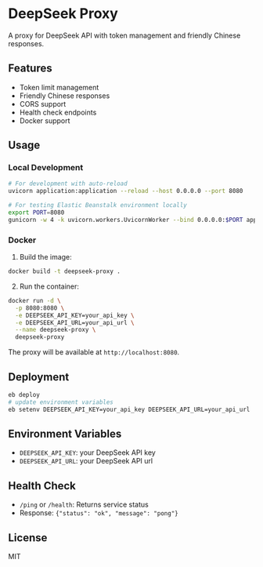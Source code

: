 # DeepSeek Proxy

A proxy for DeepSeek API with token management and friendly Chinese responses.

## Features

- Token limit management
- Friendly Chinese responses
- CORS support
- Health check endpoints
- Docker support

## Usage

### Local Development

```bash
# For development with auto-reload
uvicorn application:application --reload --host 0.0.0.0 --port 8080

# For testing Elastic Beanstalk environment locally
export PORT=8080
gunicorn -w 4 -k uvicorn.workers.UvicornWorker --bind 0.0.0.0:$PORT application:application
```

### Docker

1. Build the image:

```bash
docker build -t deepseek-proxy .
```

2. Run the container:

```bash
docker run -d \
  -p 8080:8080 \
  -e DEEPSEEK_API_KEY=your_api_key \
  -e DEEPSEEK_API_URL=your_api_url \
  --name deepseek-proxy \
  deepseek-proxy
```

The proxy will be available at `http://localhost:8080`.

## Deployment

```sh
eb deploy
# update environment variables
eb setenv DEEPSEEK_API_KEY=your_api_key DEEPSEEK_API_URL=your_api_url
```

## Environment Variables

- `DEEPSEEK_API_KEY`: your DeepSeek API key
- `DEEPSEEK_API_URL`: your DeepSeek API url

## Health Check

- `/ping` or `/health`: Returns service status
- Response: `{"status": "ok", "message": "pong"}`

## License

MIT
